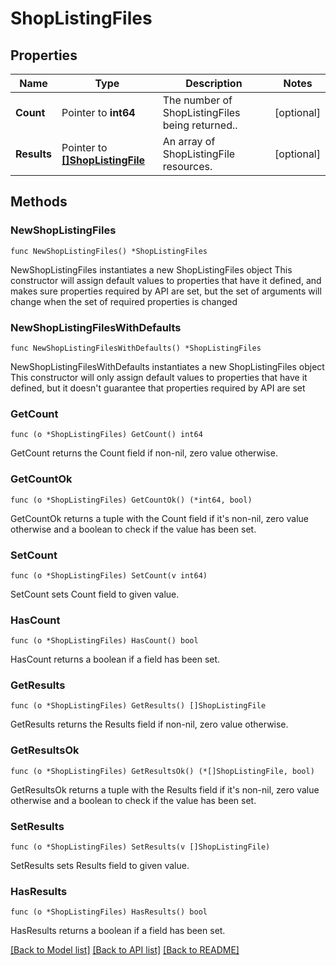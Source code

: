 # ShopListingFiles

## Properties

Name | Type | Description | Notes
------------ | ------------- | ------------- | -------------
**Count** | Pointer to **int64** | The number of ShopListingFiles being returned.. | [optional] 
**Results** | Pointer to [**[]ShopListingFile**](ShopListingFile.md) | An array of ShopListingFile resources. | [optional] 

## Methods

### NewShopListingFiles

`func NewShopListingFiles() *ShopListingFiles`

NewShopListingFiles instantiates a new ShopListingFiles object
This constructor will assign default values to properties that have it defined,
and makes sure properties required by API are set, but the set of arguments
will change when the set of required properties is changed

### NewShopListingFilesWithDefaults

`func NewShopListingFilesWithDefaults() *ShopListingFiles`

NewShopListingFilesWithDefaults instantiates a new ShopListingFiles object
This constructor will only assign default values to properties that have it defined,
but it doesn't guarantee that properties required by API are set

### GetCount

`func (o *ShopListingFiles) GetCount() int64`

GetCount returns the Count field if non-nil, zero value otherwise.

### GetCountOk

`func (o *ShopListingFiles) GetCountOk() (*int64, bool)`

GetCountOk returns a tuple with the Count field if it's non-nil, zero value otherwise
and a boolean to check if the value has been set.

### SetCount

`func (o *ShopListingFiles) SetCount(v int64)`

SetCount sets Count field to given value.

### HasCount

`func (o *ShopListingFiles) HasCount() bool`

HasCount returns a boolean if a field has been set.

### GetResults

`func (o *ShopListingFiles) GetResults() []ShopListingFile`

GetResults returns the Results field if non-nil, zero value otherwise.

### GetResultsOk

`func (o *ShopListingFiles) GetResultsOk() (*[]ShopListingFile, bool)`

GetResultsOk returns a tuple with the Results field if it's non-nil, zero value otherwise
and a boolean to check if the value has been set.

### SetResults

`func (o *ShopListingFiles) SetResults(v []ShopListingFile)`

SetResults sets Results field to given value.

### HasResults

`func (o *ShopListingFiles) HasResults() bool`

HasResults returns a boolean if a field has been set.


[[Back to Model list]](../README.md#documentation-for-models) [[Back to API list]](../README.md#documentation-for-api-endpoints) [[Back to README]](../README.md)


